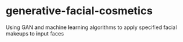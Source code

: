 # generative-facial-cosmetics
Using GAN and machine learning algorithms to apply specified facial makeups to input faces
